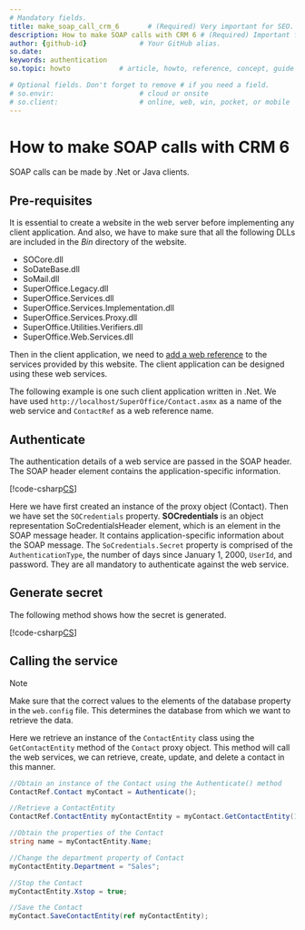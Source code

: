 ```yaml
---
# Mandatory fields.
title: make_soap_call_crm_6       # (Required) Very important for SEO.
description: How to make SOAP calls with CRM 6 # (Required) Important for SEO.
author: {github-id}             # Your GitHub alias.
so.date:
keywords: authentication
so.topic: howto            # article, howto, reference, concept, guide

# Optional fields. Don't forget to remove # if you need a field.
# so.envir:                     # cloud or onsite
# so.client:                    # online, web, win, pocket, or mobile
---
```


# How to make SOAP calls with CRM 6

SOAP calls can be made by .Net or Java clients.

## Pre-requisites

It is essential to create a website in the web server before implementing any client application. And also, we have to make sure that all the following DLLs are included in the *Bin* directory of the website.

* SOCore.dll
* SoDateBase.dll
* SoMail.dll
* SuperOffice.Legacy.dll
* SuperOffice.Services.dll
* SuperOffice.Services.Implementation.dll
* SuperOffice.Services.Proxy.dll
* SuperOffice.Utilities.Verifiers.dll
* SuperOffice.Web.Services.dll

Then in the client application, we need to [add a web reference][1] to the services provided by this website. The client application can be designed using these web services.

The following example is one such client application written in .Net. We have
used `http://localhost/SuperOffice/Contact.asmx` as a name of the web service and `ContactRef` as a web reference name.

## Authenticate

The authentication details of a web service are passed in the SOAP header. The SOAP header element contains the application-specific information.

[!code-csharp[CS](includes/servicestest1-crm6.cs)]

Here we have first created an instance of the proxy object (Contact). Then we have set the `SOCredentials` property. **SOCredentials** is an object representation SoCredentialsHeader element, which is an element in the SOAP message header. It contains application-specific information about the SOAP message. The `SoCredentials.Secret` property is comprised of the `AuthenticationType`, the number of days since January 1, 2000, `UserId`, and password. They are all mandatory to authenticate against the web service.

## Generate secret

The following method shows how the secret is generated.

[!code-csharp[CS](../../authentication/includes/calculatecredentialssecret.cs)]

## Calling the service

> [!NOTE]
> Make sure that the correct values to the elements of the database property in the `web.config` file. This determines the database from which we want to retrieve the data.

Here we retrieve an instance of the `ContactEntity` class using the `GetContactEntity` method of the `Contact` proxy object. This method will call the web services, we can retrieve, create, update, and delete a contact in this manner.

```csharp
//Obtain an instance of the Contact using the Authenticate() method
ContactRef.Contact myContact = Authenticate();

//Retrieve a ContactEntity
ContactRef.ContactEntity myContactEntity = myContact.GetContactEntity(15);

//Obtain the properties of the Contact
string name = myContactEntity.Name;

//Change the department property of Contact
myContactEntity.Department = "Sales";

//Stop the Contact
myContactEntity.Xstop = true;

//Save the Contact
myContact.SaveContactEntity(ref myContactEntity);
```

<!-- Referenced links -->
[1]: ../services/call-ws-from-dotnet-std-tools/add-web-reference.md
